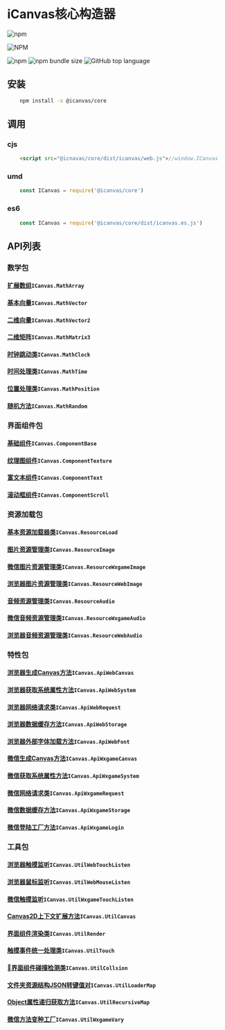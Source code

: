 # **iCanvas核心构造器**
![npm](https://img.shields.io/npm/dm/@icanvas/core)

![NPM](https://img.shields.io/npm/l/@icanvas/core)

![npm](https://img.shields.io/npm/v/@icanvas/core) ![npm bundle size](https://img.shields.io/bundlephobia/min/@icanvas/core) ![GitHub top language](https://img.shields.io/github/languages/top/idler8/icanvas)
## 安装
```bash
    npm install -s @icanvas/core
```
## 调用
### cjs
```html
    <script src="@icnavas/core/dist/icanvas/web.js">//window.ICanvas
```
### umd
```javascript
    const ICanvas = require('@icanvas/core')
```
### es6
```javascript
    const ICanvas = require('@icanvas/core/dist/icanvas.es.js')
```

## API列表

### 数学包
#### [扩展数组](src/maths/lib/array.js)`ICanvas.MathArray`
#### [基本向量](src/maths/lib/vector.js)`ICanvas.MathVector`
#### [二维向量](src/maths/lib/vector2.js)`ICanvas.MathVector2`
#### [二维矩阵](src/maths/lib/matrix3.js)`ICanvas.MathMatrix3`
#### [时钟跳动类](src/maths/lib/clock.js)`ICanvas.MathClock`
#### [时间处理类](src/maths/lib/time.js)`ICanvas.MathTime`
#### [位置处理类](src/maths/lib/position.js)`ICanvas.MathPosition`
#### [随机方法](src/maths/lib/random.js)`ICanvas.MathRandom`

### 界面组件包
#### [基础组件](src/components/lib/base.js)`ICanvas.ComponentBase`
#### [纹理图组件](src/components/lib/texture.js)`ICanvas.ComponentTexture`
#### [富文本组件](src/components/lib/text.js)`ICanvas.ComponentText`
#### [滚动框组件](src/components/lib/scroll.js)`ICanvas.ComponentScroll`

### 资源加载包
#### [基本资源加载器类](src/resources/lib/load.js)`ICanvas.ResourceLoad`
#### [图片资源管理类](src/resources/lib/image.js)`ICanvas.ResourceImage`
#### [微信图片资源管理类](src/resources/lib/image.js#L25)`ICanvas.ResourceWxgameImage`
#### [浏览器图片资源管理类](src/resources/lib/image.js#L20)`ICanvas.ResourceWebImage`
#### [音频资源管理类](src/resources/lib/audio.js)`ICanvas.ResourceAudio`
#### [微信音频资源管理类](src/resources/lib/audio.js#L70)`ICanvas.ResourceWxgameAudio`
#### [浏览器音频资源管理类](src/resources/lib/audio.js#L97)`ICanvas.ResourceWebAudio`

### 特性包
#### [浏览器生成Canvas方法](src/apis/web/canvas.js)`ICanvas.ApiWebCanvas`
#### [浏览器获取系统属性方法](src/apis/web/system.js)`ICanvas.ApiWebSystem`
#### [浏览器网络请求类](src/apis/web/request.js)`ICanvas.ApiWebRequest`
#### [浏览器数据缓存方法](src/apis/web/storage.js)`ICanvas.ApiWebStorage`
#### [浏览器外部字体加载方法](src/apis/web/font.js)`ICanvas.ApiWebFont`
#### [微信生成Canvas方法](src/apis/wxgame/canvas.js)`ICanvas.ApiWxgameCanvas`
#### [微信获取系统属性方法](src/apis/wxgame/system.js)`ICanvas.ApiWxgameSystem`
#### [微信网络请求类](src/apis/wxgame/request.js)`ICanvas.ApiWxgameRequest`
#### [微信数据缓存方法](src/apis/wxgame/storage.js)`ICanvas.ApiWxgameStorage`
#### [微信登陆工厂方法](src/apis/wxgame/login.js)`ICanvas.ApiWxgameLogin`

### 工具包
#### [浏览器触摸监听](src/utils/index.js)`ICanvas.UtilWebTouchListen`
#### [浏览器鼠标监听](src/utils/index.js)`ICanvas.UtilWebMouseListen`
#### [微信触摸监听](src/utils/index.js)`ICanvas.UtilWxgameTouchListen`
#### [Canvas2D上下文扩展方法](src/utils/lib/canvas.js)`ICanvas.UtilCanvas`
#### [界面组件渲染类](src/utils/lib/render.js)`ICanvas.UtilRender`
#### [触摸事件统一处理类](src/utils/lib/touch.js)`ICanvas.UtilTouch`
#### [界面组件碰撞检测类](src/utils/lib/collision.js)`ICanvas.UtilCollsion`
#### [文件夹资源结构JSON转键值对](src/utils/index.js)`ICanvas.UtilLoaderMap`
#### [Object属性递归获取方法](src/utils/index.js)`ICanvas.UtilRecursiveMap`
#### [微信方法变种工厂](src/utils/index.js)`ICanvas.UtilWxgameVary`
